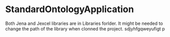 # StandardOntologyApplication
Both Jena and Jexcel libraries are in Libraries forlder. It might be needed to change the path of the library when clonned the project.
sdjyhfgqweyufigt  p 
